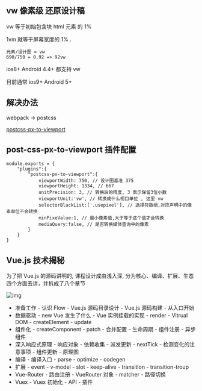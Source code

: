## vw 像素级 还原设计稿

vw 等于初始包含块 html 元素 的 1%

1vm 就等于屏幕宽度的 1% .

```
元素/设计图 = vw
690/750 = 0.92 => 92vw
```

ios8+ Android 4.4+ 都支持 vw

目前通常 ios9+ Android 5+

## 解决办法

webpack -> postcss

[postcss-px-to-viewport](https://www.npmjs.com/package/postcss-px-toviewport)

## post-css-px-to-viewport 插件配置

```
module.exports = {
	"plugins":{
		"postcss-px-to-viewport":{
			viewportWidth: 750, // 设计图基准 375
			viewportHeight: 1334, // 667
			unitPrecision: 3, // 转换后的精度, 3 表示保留3位小数
			viewportUnit:'vw', // 转换成什么视口单位 , 这里 vw
			selectorBlackList:['.usepixel'], // 选择符数组,对应声明中的像素单位不会转换
			minPixeValue:1, // 最小像素值,大于等于这个值才会转换
			mediaQuery:false, // 是否转换媒体查询中的像素
		}
	}
}
```

## Vue.js 技术揭秘

为了把 Vue.js 的源码讲明的, 课程设计成由浅入深, 分为核心、编译、扩展、生态四个方面去讲，并拆成了八个章节

![img](https://ustbhuangyi.github.io/vue-analysis/assets/mind.png)

- 准备工作 - 认识 Flow - Vue.js 源码目录设计 - Vue.js 源码构建 - 从入口开始
- 数据驱动 - new Vue 发生了什么 - Vue 实例挂载的实现 - render - Vitrual DOM - createElement - update
- 组件化 - createComponent - patch - 合并配置 - 生命周期 - 组件注册 - 异步组件
- 深入响应式原理 - 响应对象 - 依赖收集 - 派发更新 - nextTick - 检测变化的注意事项 - 组件更新 - 原理图
- 编译 - 编译入口 - parse - optimize - codegen
- 扩展 - event - v-model - slot - keep-alive - transitlon - transition-troup
- Vue-Router - 路由注册 - VueRouter 对象 - matcher - 路径切换
- Vuex - Vuex 初始化 - API - 插件
